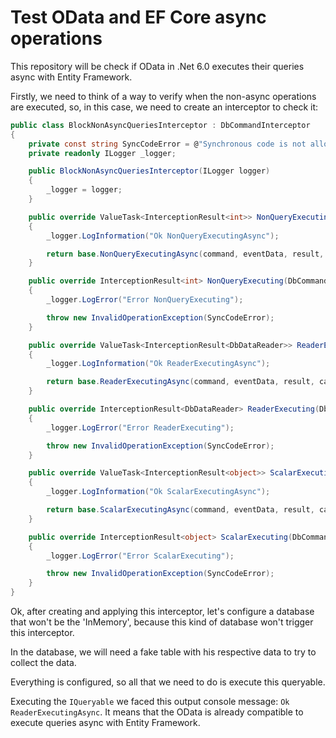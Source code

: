 # Test OData and EF Core async operations

This repository will be check if OData in .Net 6.0 executes their queries async with Entity Framework.

Firstly, we need to think of a way to verify when the non-async operations are executed, so, in this case, we need to create an interceptor to check it:

```csharp
public class BlockNonAsyncQueriesInterceptor : DbCommandInterceptor
{
    private const string SyncCodeError = @"Synchronous code is not allowed for performance reasons.";
    private readonly ILogger _logger;

    public BlockNonAsyncQueriesInterceptor(ILogger logger)
    {
        _logger = logger;
    }

    public override ValueTask<InterceptionResult<int>> NonQueryExecutingAsync(DbCommand command, CommandEventData eventData, InterceptionResult<int> result, CancellationToken cancellationToken = default)
    {
        _logger.LogInformation("Ok NonQueryExecutingAsync");

        return base.NonQueryExecutingAsync(command, eventData, result, cancellationToken);
    }

    public override InterceptionResult<int> NonQueryExecuting(DbCommand command, CommandEventData eventData, InterceptionResult<int> result)
    {
        _logger.LogError("Error NonQueryExecuting");

        throw new InvalidOperationException(SyncCodeError);
    }

    public override ValueTask<InterceptionResult<DbDataReader>> ReaderExecutingAsync(DbCommand command, CommandEventData eventData, InterceptionResult<DbDataReader> result, CancellationToken cancellationToken = default)
    {
        _logger.LogInformation("Ok ReaderExecutingAsync");

        return base.ReaderExecutingAsync(command, eventData, result, cancellationToken);
    }

    public override InterceptionResult<DbDataReader> ReaderExecuting(DbCommand command, CommandEventData eventData, InterceptionResult<DbDataReader> result)
    {
        _logger.LogError("Error ReaderExecuting");

        throw new InvalidOperationException(SyncCodeError);
    }

    public override ValueTask<InterceptionResult<object>> ScalarExecutingAsync(DbCommand command, CommandEventData eventData, InterceptionResult<object> result, CancellationToken cancellationToken = default)
    {
        _logger.LogInformation("Ok ScalarExecutingAsync");

        return base.ScalarExecutingAsync(command, eventData, result, cancellationToken);
    }

    public override InterceptionResult<object> ScalarExecuting(DbCommand command, CommandEventData eventData, InterceptionResult<object> result)
    {
        _logger.LogError("Error ScalarExecuting");

        throw new InvalidOperationException(SyncCodeError);
    }
}
```

Ok, after creating and applying this interceptor, let's configure a database that won't be the 'InMemory', because this kind of database won't trigger this interceptor.

In the database, we will need a fake table with his respective data to try to collect the data.

Everything is configured, so all that we need to do is execute this queryable.

Executing the `IQueryable` we faced this output console message: `Ok ReaderExecutingAsync`. It means that the OData is already compatible to execute queries async with Entity Framework.

